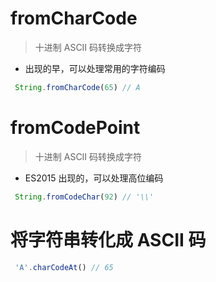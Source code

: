 # fromCharCode

> 十进制 ASCII 码转换成字符

- 出现的早，可以处理常用的字符编码

```JavaScript
 String.fromCharCode(65) // A
```

# fromCodePoint

> 十进制 ASCII 码转换成字符

- ES2015 出现的，可以处理高位编码

```JavaScript
 String.fromCodeChar(92) // '\\'
```

# 将字符串转化成 ASCII 码

```JavaScript
 'A'.charCodeAt() // 65
```

